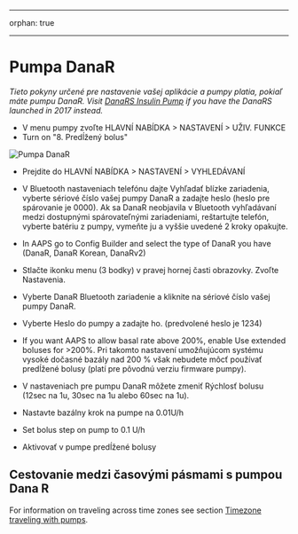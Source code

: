 * * *

orphan: true

* * *

# Pumpa DanaR

*Tieto pokyny určené pre nastavenie vašej aplikácie a pumpy platia, pokiaľ máte pumpu DanaR. Visit [DanaRS Insulin Pump](./DanaRS-Insulin-Pump.md) if you have the DanaRS launched in 2017 instead.*

* V menu pumpy zvoľte HLAVNÍ NABÍDKA > NASTAVENÍ > UŽIV. FUNKCE
* Turn on "8. Predĺžený bolus"

![Pumpa DanaR](../images/danar1.png)

* Prejdite do HLAVNÍ NABÍDKA > NASTAVENÍ > VYHLEDÁVANÍ
* V Bluetooth nastaveniach telefónu dajte Vyhľadať blízke zariadenia, vyberte sériové číslo vašej pumpy DanaR a zadajte heslo (heslo pre spárovanie je 0000). Ak sa DanaR neobjavila v Bluetooth vyhľadávaní medzi dostupnými spárovateľnými zariadeniami, reštartujte telefón, vyberte batériu z pumpy, vymeňte ju a vyššie uvedené 2 kroky opakujte.

* In AAPS go to Config Builder and select the type of DanaR you have (DanaR, DanaR Korean, DanaRv2)

* Stlačte ikonku menu (3 bodky) v pravej hornej časti obrazovky. Zvoľte Nastavenia.
* Vyberte DanaR Bluetooth zariadenie a kliknite na sériové číslo vašej pumpy DanaR.
* Vyberte Heslo do pumpy a zadajte ho. (predvolené heslo je 1234)
* If you want AAPS to allow basal rate above 200%, enable Use extended boluses for >200%. Pri takomto nastavení umožňujúcom systému vysoké dočasné bazály nad 200 % však nebudete môcť používať predĺžené bolusy (platí pre pôvodnú verziu firmware pumpy).
* V nastaveniach pre pumpu DanaR môžete zmeniť Rýchlosť bolusu (12sec na 1u, 30sec na 1u alebo 60sec na 1u).
* Nastavte bazálny krok na pumpe na 0.01U/h
* Set bolus step on pump to 0.1 U/h
* Aktivovať v pumpe predĺžené bolusy

## Cestovanie medzi časovými pásmami s pumpou Dana R

For information on traveling across time zones see section [Timezone traveling with pumps](#timezone-traveling-danarv2-danars).